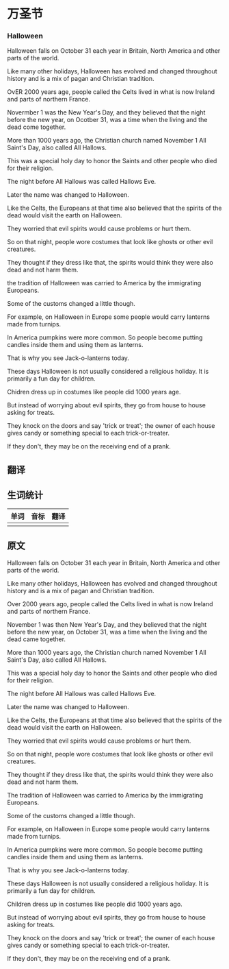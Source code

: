 # 万圣节

### Halloween
Halloween falls on October 31 each year in Britain, North America and other parts of the world.

Like many other holidays, Halloween has evolved and changed throughout history and is a mix of pagan and Christian tradition.

OvER 2000 years age, people called the Celts lived in what is now Ireland and parts of northern France.

Novermber 1 was the New Year's Day, and they believed that the night before the new year, on Ocotber 31, was a time when the living and the dead come together.

More than 1000 years ago, the Christian church named November 1 All Saint's Day, also called All Hallows.

This was a special holy day to honor the Saints and other people who died for their religion.

The night before All Hallows was called Hallows Eve.

Later the name was changed to Halloween.

Like the Celts, the Europeans at that time also believed that the spirits of the dead would visit the earth on Halloween.

They worried that evil spirits would cause problems or hurt them.

So on that night, people wore costumes that look like ghosts or other evil creatures.

They thought if they dress like that, the spirits would think they were also dead and not harm them.

the tradition of Halloween was carried to America by the immigrating Europeans.

Some of the customs changed a little though.

For example, on Halloween in Europe some people would carry lanterns made from turnips.

In America pumpkins were more common. So people become putting candles inside them and using them as lanterns.

That is why you see Jack-o-lanterns today.

These days Halloween is not usually considered a religious holiday. It is primarily a fun day for children.

Chidren dress up in costumes like people did 1000 years age.

But instead of worrying about evil spirits, they go from house to house asking for treats.

They knock on the doors and say 'trick or treat'; the owner of each house gives candy or something special to each trick-or-treater.

If they don't, they may be on the receiving end of a prank.

## 翻译

## 生词统计
| 单词 | 音标 | 翻译 |
|-|-|-|
|  |  |  |

## 原文
Halloween falls on October 31 each year in Britain, North America and other parts of the world.

Like many other holidays, Halloween has evolved and changed throughout history and is a mix of pagan and Christian tradition.

Over 2000 years ago, people called the Celts lived in what is now Ireland and parts of northern France.

November 1 was then New Year's Day, and they believed that the night before the new year, on October 31, was a time when the living and the dead came together.

More than 1000 years ago, the Christian church named November 1 All Saint's Day, also called All Hallows.

This was a special holy day to honor the Saints and other people who died for their religion.

The night before All Hallows was called Hallows Eve.

Later the name was changed to Halloween.

Like the Celts, the Europeans at that time also believed that the spirits of the dead would visit the earth on Halloween.

They worried that evil spirits would cause problems or hurt them.

So on that night, people wore costumes that look like ghosts or other evil creatures.

They thought if they dress like that, the spirits would think they were also dead and not harm them.

The tradition of Halloween was carried to America by the immigrating Europeans.

Some of the customs changed a little though.

For example, on Halloween in Europe some people would carry lanterns made from turnips.

In America pumpkins were more common. So people become putting candles inside them and using them as lanterns.

That is why you see Jack-o-lanterns today.

These days Halloween is not usually considered a religious holiday. It is primarily a fun day for children.

Children dress up in costumes like people did 1000 years ago.

But instead of worrying about evil spirits, they go from house to house asking for treats.

They knock on the doors and say 'trick or treat'; the owner of each house gives candy or something special to each trick-or-treater.

If they don't, they may be on the receiving end of a prank.

<src-rtyAudio :src="'https://rtyxmd.gitee.io/rtyresources2019/2019-August/Halloween.mp3'"></src-rtyAudio>